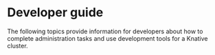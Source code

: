 # Developer guide

The following topics provide information for developers about how to complete administration tasks and use development tools for a Knative cluster.
